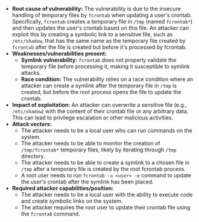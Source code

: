 - **Root cause of vulnerability:** The vulnerability is due to the insecure handling of temporary files by `fcrontab` when updating a user's crontab. Specifically, `fcrontab` creates a temporary file in `/tmp` (named `fcrontab*`) and then updates the user's crontab based on this file. An attacker can exploit this by creating a symbolic link to a sensitive file, such as `/etc/shadow`, that has the same name as the temporary file created by `fcrontab` after the file is created but before it's processed by fcrontab.
- **Weaknesses/vulnerabilities present:**
  - **Symlink vulnerability:** `fcrontab` does not properly validate the temporary file before processing it, making it susceptible to symlink attacks.
  - **Race condition:** The vulnerability relies on a race condition where an attacker can create a symlink after the temporary file in `/tmp` is created, but before the root process opens the file to update the crontab.
- **Impact of exploitation:** An attacker can overwrite a sensitive file (e.g., `/etc/shadow`) with the content of their crontab file or any arbitrary data. This can lead to privilege escalation or other malicious activities.
- **Attack vectors:**
  - The attacker needs to be a local user who can run commands on the system.
  - The attacker needs to be able to monitor the creation of `/tmp/fcrontab*` temporary files, likely by iterating through `/tmp` directory.
  - The attacker needs to be able to create a symlink to a chosen file in `/tmp` after a temporary file is created by the root fcrontab process.
  - A root user needs to run `fcrontab -u <user> -e` command to update the user's crontab after the symlink has been placed.
- **Required attacker capabilities/position:**
  - The attacker needs to be a local user with the ability to execute code and create symbolic links on the system.
  - The attacker requires the root user to update their crontab file using the `fcrontab` command.